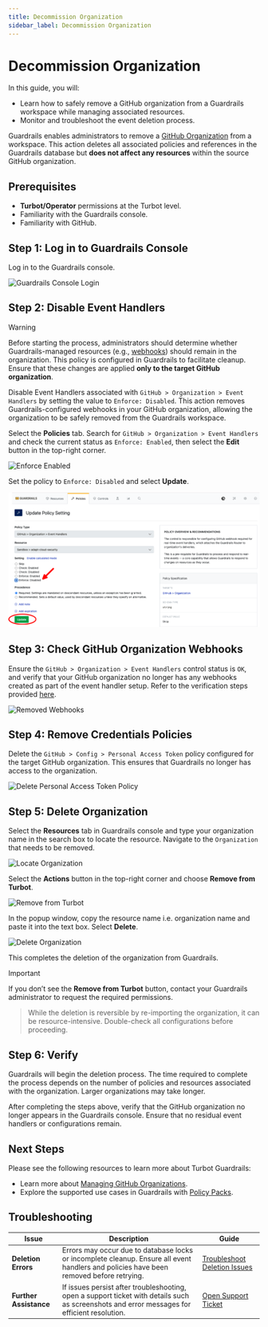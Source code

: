 ```yaml
---
title: Decommission Organization
sidebar_label: Decommission Organization
---
```


# Decommission Organization

In this guide, you will:

- Learn how to safely remove a GitHub organization from a Guardrails workspace while managing associated resources.
- Monitor and troubleshoot the event deletion process.

Guardrails enables administrators to remove a [GitHub Organization](https://docs.github.com/en/organizations/collaborating-with-groups-in-organizations/about-organizations) from a workspace. This action deletes all associated policies and references in the Guardrails database but **does not affect any resources** within the source GitHub organization.

## Prerequisites

- **Turbot/Operator** permissions at the Turbot level.
- Familiarity with the Guardrails console.
- Familiarity with GitHub.

## Step 1: Log in to Guardrails Console

Log in to the Guardrails console.

![Guardrails Console Login](/images/docs/guardrails/guides/github/decommission/guardrails-console-login.png)

## Step 2: Disable Event Handlers

> [!WARNING]
> Before starting the process, administrators should determine whether Guardrails-managed resources (e.g., [webhooks](https://docs.github.com/en/webhooks/about-webhooks)) should remain in the organization. This policy is configured in Guardrails to facilitate cleanup. Ensure that these changes are applied **only to the target GitHub organization**.

Disable Event Handlers associated with `GitHub > Organization > Event Handlers` by setting the value to `Enforce: Disabled`. This action removes Guardrails-configured webhooks in your GitHub organization, allowing the organization to be safely removed from the Guardrails workspace.

Select the **Policies** tab. Search for `GitHub > Organization > Event Handlers` and check the current status as `Enforce: Enabled`, then select the **Edit** button in the top-right corner.

![Enforce Enabled](/images/docs/guardrails/guides/github/decommission/current-setting-enforce-enabled.png)

Set the policy to `Enforce: Disabled` and select **Update**.

![Enforce Disabled](enforce-disabled.png)

## Step 3: Check GitHub Organization Webhooks

Ensure the `GitHub > Organization > Event Handlers` control status is `OK`, and verify that your GitHub organization no longer has any webhooks created as part of the event handler setup. Refer to the verification steps provided [here](/guardrails/docs/guides/github/real-time-events#step-5-verify).

![Removed Webhooks](/images/docs/guardrails/guides/github/decommission/removed-webhooks.png)


## Step 4: Remove Credentials Policies

Delete the `GitHub > Config > Personal Access Token` policy configured for the target GitHub organization. This ensures that Guardrails no longer has access to the organization.

![Delete Personal Access Token Policy](/images/docs/guardrails/guides/github/decommission/delete-github-config-pat-policy.png)


## Step 5: Delete Organization

Select the **Resources** tab in Guardrails console and type your organization name in the search box to locate the resource. Navigate to the `Organization` that needs to be removed.

![Locate Organization](/images/docs/guardrails/guides/github/decommission-github-organization/locate-organization.png)

Select the **Actions** button in the top-right corner and choose **Remove from Turbot**.

![Remove from Turbot](/images/docs/guardrails/guides/github/decommission/remove-from-turbot.png)

In the popup window, copy the resource name i.e. organization name and paste it into the text box. Select **Delete**.

![Delete Organization](/images/docs/guardrails/guides/github/decommission/delete-organization.png)

This completes the deletion of the organization from Guardrails.

> [!IMPORTANT]
> If you don’t see the **Remove from Turbot** button, contact your Guardrails administrator to request the required permissions.

> While the deletion is reversible by re-importing the organization, it can be resource-intensive. Double-check all configurations before proceeding.


## Step 6: Verify

Guardrails will begin the deletion process. The time required to complete the process depends on the number of policies and resources associated with the organization. Larger organizations may take longer.

After completing the steps above, verify that the GitHub organization no longer appears in the Guardrails console. Ensure that no residual event handlers or configurations remain.


## Next Steps

Please see the following resources to learn more about Turbot Guardrails:

- Learn more about [Managing GitHub Organizations](guides/github/manage-organizations).
- Explore the supported use cases in Guardrails with [Policy Packs](https://hub.guardrails.turbot.com/policy-packs?providers=github).

## Troubleshooting

| **Issue**              | **Description**                                                                                                                            | **Guide**                                                                                   |
|-------------------------|--------------------------------------------------------------------------------------------------------------------------------------------|---------------------------------------------------------------------------------------------|
| **Deletion Errors**     | Errors may occur due to database locks or incomplete cleanup. Ensure all event handlers and policies have been removed before retrying.    | [Troubleshoot Deletion Issues](/guardrails/docs/github/troubleshooting#deletion-errors)     |
| **Further Assistance**  | If issues persist after troubleshooting, open a support ticket with details such as screenshots and error messages for efficient resolution. | [Open Support Ticket](https://support.turbot.com)                                           |